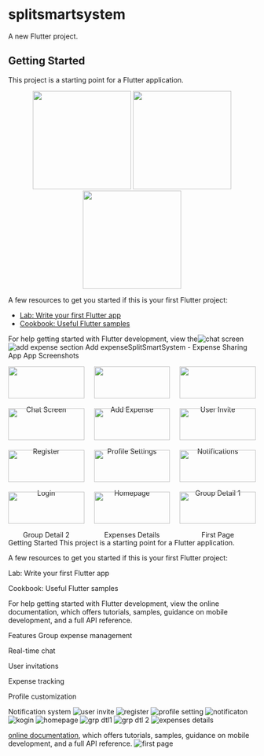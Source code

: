 # splitsmartsystem

A new Flutter project.

## Getting Started

This project is a starting point for a Flutter application.
<p align="center">
  <img src="https://github.com/user-attachments/assets/55ba5263-ddf2-4408-9796-b630d9521331" width="200"/>
  <img src="https://github.com/user-attachments/assets/111231a5-f10a-4fc8-b97a-600f5240c581" width="200"/>
  <img src="https://github.com/user-attachments/assets/61404347-4611-426e-a7e0-c549a6484886" width="200"/>
</p>

A few resources to get you started if this is your first Flutter project:

- [Lab: Write your first Flutter app](https://docs.flutter.dev/get-started/codelab)
- [Cookbook: Useful Flutter samples](https://docs.flutter.dev/cookbook)

For help getting started with Flutter development, view the![chat screen](https://github.com/user-attachments/assets/55ba5263-ddf2-4408-9796-b630d9521331)
![add expense section](https://github.com/user-attachments/assets/111231a5-f10a-4fc8-b97a-600f5240c581)
Add expenseSplitSmartSystem - Expense Sharing App
App Screenshots
<div style="display: grid; grid-template-columns: repeat(3, 1fr); gap: 20px; margin-bottom: 30px;"><div> <img src="https://github.com/user-attachments/assets/55ba5263-ddf2-4408-9796-b630d9521331" width="100%"> <p align="center">Chat Screen</p> </div><div> <img src="https://github.com/user-attachments/assets/111231a5-f10a-4fc8-b97a-600f5240c581" width="100%"> <p align="center">Add Expense</p> </div><div> <img src="https://github.com/user-attachments/assets/61404347-4611-426e-a7e0-c549a6484886" width="100%"> <p align="center">User Invite</p> </div><div> <img src="https://github.com/user-attachments/assets/e2520928-f429-4b57-abf9-3e688d89676d" width="100%"> <p align="center">Register</p> </div><div> <img src="https://github.com/user-attachments/assets/e382e12f-844d-4f2a-80a2-cf86f2fcd1f3" width="100%"> <p align="center">Profile Settings</p> </div><div> <img src="https://github.com/user-attachments/assets/c428bb78-98ba-4117-976b-51db32002d94" width="100%"> <p align="center">Notifications</p> </div><div> <img src="https://github.com/user-attachments/assets/b4d95bd7-9877-45c5-a78f-16b902d125fe" width="100%"> <p align="center">Login</p> </div><div> <img src="https://github.com/user-attachments/assets/347d1265-5238-4418-b5d9-3bfb2c00b6d7" width="100%"> <p align="center">Homepage</p> </div><div> <img src="https://github.com/user-attachments/assets/ac8ba0ef-e34a-4a9c-a455-6c898f38242a" width="100%"> <p align="center">Group Detail 1</p> </div><div> <img src="https://github.com/user-attachments/assets/d62b574c-c7d4-48a0-8c5f-d89e0f06663c" width="100%"> <p align="center">Group Detail 2</p> </div><div> <img src="https://github.com/user-attachments/assets/449bf205-e070-4505-9b04-ac84b23fcb19" width="100%"> <p align="center">Expenses Details</p> </div><div> <img src="https://github.com/user-attachments/assets/f232f449-0fd7-4312-9878-13a0876cfc62" width="100%"> <p align="center">First Page</p> </div></div>
Getting Started
This project is a starting point for a Flutter application.

A few resources to get you started if this is your first Flutter project:

Lab: Write your first Flutter app

Cookbook: Useful Flutter samples

For help getting started with Flutter development, view the online documentation, which offers tutorials, samples, guidance on mobile development, and a full API reference.

Features
Group expense management

Real-time chat

User invitations

Expense tracking

Profile customization

Notification system
![user invite](https://github.com/user-attachments/assets/61404347-4611-426e-a7e0-c549a6484886)
![register](https://github.com/user-attachments/assets/e2520928-f429-4b57-abf9-3e688d89676d)
![profile setting](https://github.com/user-attachments/assets/e382e12f-844d-4f2a-80a2-cf86f2fcd1f3)
![notificaton](https://github.com/user-attachments/assets/c428bb78-98ba-4117-976b-51db32002d94)
![kogin](https://github.com/user-attachments/assets/b4d95bd7-9877-45c5-a78f-16b902d125fe)
![homepage](https://github.com/user-attachments/assets/347d1265-5238-4418-b5d9-3bfb2c00b6d7)
![grp dtl1](https://github.com/user-attachments/assets/ac8ba0ef-e34a-4a9c-a455-6c898f38242a)
![grp dtl 2](https://github.com/user-attachments/assets/d62b574c-c7d4-48a0-8c5f-d89e0f06663c)
![expenses details](https://github.com/user-attachments/assets/449bf205-e070-4505-9b04-ac84b23fcb19)

[online documentation](https://docs.flutter.dev/), which offers tutorials,
samples, guidance on mobile development, and a full API reference.
![first page](https://github.com/user-attachments/assets/f232f449-0fd7-4312-9878-13a0876cfc62)
